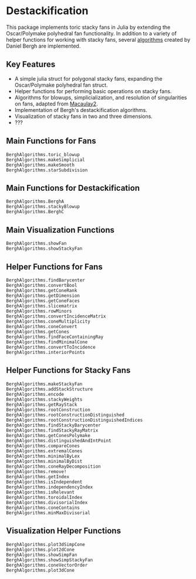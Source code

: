 # Destackification

This package implements toric stacky fans in Julia by extending the Oscar/Polymake polyhedral fan functionality. In addition to a variety of helper functions for working with stacky fans, several [algorithms](https://arxiv.org/abs/1409.5713) created by Daniel Bergh are implemented.

## Key Features
- A simple julia struct for polygonal stacky fans, expanding the Oscar/Polymake polyhedral fan struct.
- Helper functions for performing basic operations on stacky fans.
- Algorithms for blowups, simplicialization, and resolution of singularities on fans, adapted from [Macaulay2](http://www2.macaulay2.com/Macaulay2/doc/Macaulay2-1.14/share/doc/Macaulay2/NormalToricVarieties/html/___Normal__Toric__Variety.html).
- Implementation of Bergh's destackification algorithms.
- Visualization of stacky fans in two and three dimensions.
- ???

## Main Functions for Fans
```@docs
BerghAlgorithms.toric_blowup
BerghAlgorithms.makeSimplicial
BerghAlgorithms.makeSmooth
BerghAlgorithms.starSubdivision
```

## Main Functions for Destackification
```@docs
BerghAlgorithms.BerghA
BerghAlgorithms.stackyBlowup
BerghAlgorithms.BerghC
```

## Main Visualization Functions
```@docs
BerghAlgorithms.showFan
BerghAlgorithms.showStackyFan
```

## Helper Functions for Fans
```@docs
BerghAlgorithms.findBarycenter
BerghAlgorithms.convertBool
BerghAlgorithms.getConeRank
BerghAlgorithms.getDimension
BerghAlgorithms.getConeFaces
BerghAlgorithms.slicematrix
BerghAlgorithms.rowMinors
BerghAlgorithms.convertIncidenceMatrix
BerghAlgorithms.coneMultiplicity
BerghAlgorithms.coneConvert
BerghAlgorithms.getCones
BerghAlgorithms.findFaceContainingRay
BerghAlgorithms.findMinimalCone
BerghAlgorithms.convertToIncidence
BerghAlgorithms.interiorPoints
```

## Helper Functions for Stacky Fans
```@docs
BerghAlgorithms.makeStackyFan
BerghAlgorithms.addStackStructure
BerghAlgorithms.encode
BerghAlgorithms.stackyWeights
BerghAlgorithms.getRayStack
BerghAlgorithms.rootConstruction
BerghAlgorithms.rootConstructionDistinguished
BerghAlgorithms.rootConstructionDistinguishedIndices
BerghAlgorithms.findStackyBarycenter
BerghAlgorithms.findStackyRayMatrix
BerghAlgorithms.getConesPolymake
BerghAlgorithms.distinguishedAndIntPoint
BerghAlgorithms.compareCones
BerghAlgorithms.extremalCones
BerghAlgorithms.minimalByLex
BerghAlgorithms.minimalByDist
BerghAlgorithms.coneRayDecomposition
BerghAlgorithms.remove!
BerghAlgorithms.getIndex
BerghAlgorithms.isIndependent
BerghAlgorithms.independencyIndex
BerghAlgorithms.isRelevant
BerghAlgorithms.toroidalIndex
BerghAlgorithms.divisorialIndex
BerghAlgorithms.coneContains
BerghAlgorithms.minMaxDivisorial
```

## Visualization Helper Functions
```@docs
BerghAlgorithms.plot3dSimpCone
BerghAlgorithms.plot2dCone
BerghAlgorithms.showSimpFan
BerghAlgorithms.showSimpStackyFan
BerghAlgorithms.coneVectorOrder
BerghAlgorithms.plot3dCone
```
